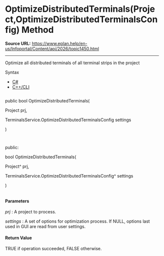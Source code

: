 # OptimizeDistributedTerminals(Project,OptimizeDistributedTerminalsConfig) Method

**Source URL:** https://www.eplan.help/en-us/Infoportal/Content/api/2026/topic1450.html

---

Optimize all distributed terminals of all terminal strips in the project

Syntax

- [C#](#i-syntax-CS)
- [C++/CLI](#i-syntax-CPP2005)

```
```
public bool OptimizeDistributedTerminals( 

   Project prj,

   TerminalsService.OptimizeDistributedTerminalsConfig settings

)
```
```

```
```
public:

bool OptimizeDistributedTerminals( 

   Project^ prj,

   TerminalsService.OptimizeDistributedTerminalsConfig^ settings

)
```
```

#### Parameters

*prj*
:   A project to process.

*settings*
:   A set of options for optimization process. If NULL, options last used in GUI are read from user settings.

#### Return Value

TRUE if operation succeeded, FALSE otherwise.
